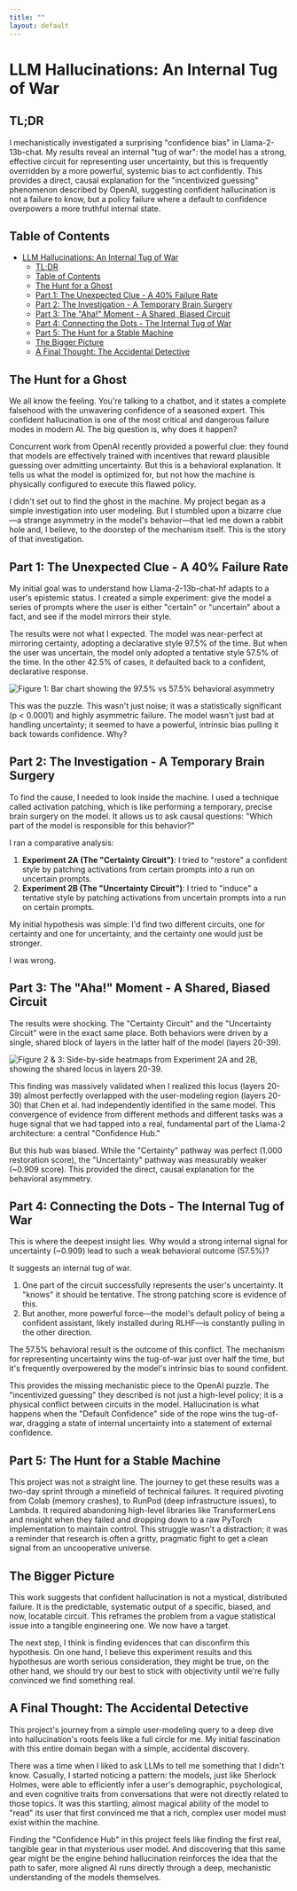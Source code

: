 ```yaml
---
title: ""
layout: default
---
```


# LLM Hallucinations: An Internal Tug of War

## TL;DR

I mechanistically investigated a surprising "confidence bias" in Llama-2-13b-chat. My results reveal an internal "tug of war": the model has a strong, effective circuit for representing user uncertainty, but this is frequently overridden by a more powerful, systemic bias to act confidently. This provides a direct, causal explanation for the "incentivized guessing" phenomenon described by OpenAI, suggesting confident hallucination is not a failure to know, but a policy failure where a default to confidence overpowers a more truthful internal state.

## Table of Contents

- [LLM Hallucinations: An Internal Tug of War](#llm-hallucinations-an-internal-tug-of-war)
  - [TL;DR](#tldr)
  - [Table of Contents](#table-of-contents)
  - [The Hunt for a Ghost](#the-hunt-for-a-ghost)
  - [Part 1: The Unexpected Clue - A 40% Failure Rate](#part-1-the-unexpected-clue---a-40-failure-rate)
  - [Part 2: The Investigation - A Temporary Brain Surgery](#part-2-the-investigation---a-temporary-brain-surgery)
  - [Part 3: The "Aha!" Moment - A Shared, Biased Circuit](#part-3-the-aha-moment---a-shared-biased-circuit)
  - [Part 4: Connecting the Dots - The Internal Tug of War](#part-4-connecting-the-dots---the-internal-tug-of-war)
  - [Part 5: The Hunt for a Stable Machine](#part-5-the-hunt-for-a-stable-machine)
  - [The Bigger Picture](#the-bigger-picture)
  - [A Final Thought: The Accidental Detective](#a-final-thought-the-accidental-detective)

## The Hunt for a Ghost

We all know the feeling. You're talking to a chatbot, and it states a complete falsehood with the unwavering confidence of a seasoned expert. This confident hallucination is one of the most critical and dangerous failure modes in modern AI. The big question is, why does it happen?

Concurrent work from OpenAI recently provided a powerful clue: they found that models are effectively trained with incentives that reward plausible guessing over admitting uncertainty. But this is a behavioral explanation. It tells us what the model is optimized for, but not how the machine is physically configured to execute this flawed policy.

I didn't set out to find the ghost in the machine. My project began as a simple investigation into user modeling. But I stumbled upon a bizarre clue—a strange asymmetry in the model's behavior—that led me down a rabbit hole and, I believe, to the doorstep of the mechanism itself. This is the story of that investigation.

## Part 1: The Unexpected Clue - A 40% Failure Rate

My initial goal was to understand how Llama-2-13b-chat-hf adapts to a user's epistemic status. I created a simple experiment: give the model a series of prompts where the user is either "certain" or "uncertain" about a fact, and see if the model mirrors their style.

The results were not what I expected. The model was near-perfect at mirroring certainty, adopting a declarative style 97.5% of the time. But when the user was uncertain, the model only adopted a tentative style 57.5% of the time. In the other 42.5% of cases, it defaulted back to a confident, declarative response.

![Figure 1: Bar chart showing the 97.5% vs 57.5% behavioral asymmetry](assets/llama_exp1.png)

This was the puzzle. This wasn't just noise; it was a statistically significant (p < 0.0001) and highly asymmetric failure. The model wasn't just bad at handling uncertainty; it seemed to have a powerful, intrinsic bias pulling it back towards confidence. Why?

## Part 2: The Investigation - A Temporary Brain Surgery

To find the cause, I needed to look inside the machine. I used a technique called activation patching, which is like performing a temporary, precise brain surgery on the model. It allows us to ask causal questions: "Which part of the model is responsible for this behavior?"

I ran a comparative analysis:

1. **Experiment 2A (The "Certainty Circuit")**: I tried to "restore" a confident style by patching activations from certain prompts into a run on uncertain prompts.
2. **Experiment 2B (The "Uncertainty Circuit")**: I tried to "induce" a tentative style by patching activations from uncertain prompts into a run on certain prompts.

My initial hypothesis was simple: I'd find two different circuits, one for certainty and one for uncertainty, and the certainty one would just be stronger.

I was wrong.

## Part 3: The "Aha!" Moment - A Shared, Biased Circuit

The results were shocking. The "Certainty Circuit" and the "Uncertainty Circuit" were in the exact same place. Both behaviors were driven by a single, shared block of layers in the latter half of the model (layers 20-39).

![Figure 2 & 3: Side-by-side heatmaps from Experiment 2A and 2B, showing the shared locus in layers 20-39.](assets/llama_exp2.png)

This finding was massively validated when I realized this locus (layers 20-39) almost perfectly overlapped with the user-modeling region (layers 20-30) that Chen et al. had independently identified in the same model. This convergence of evidence from different methods and different tasks was a huge signal that we had tapped into a real, fundamental part of the Llama-2 architecture: a central "Confidence Hub."

But this hub was biased. While the "Certainty" pathway was perfect (1.000 restoration score), the "Uncertainty" pathway was measurably weaker (~0.909 score). This provided the direct, causal explanation for the behavioral asymmetry.

## Part 4: Connecting the Dots - The Internal Tug of War

This is where the deepest insight lies. Why would a strong internal signal for uncertainty (~0.909) lead to such a weak behavioral outcome (57.5%)?

It suggests an internal tug of war.

1. One part of the circuit successfully represents the user's uncertainty. It "knows" it should be tentative. The strong patching score is evidence of this.
2. But another, more powerful force—the model's default policy of being a confident assistant, likely installed during RLHF—is constantly pulling in the other direction.

The 57.5% behavioral result is the outcome of this conflict. The mechanism for representing uncertainty wins the tug-of-war just over half the time, but it's frequently overpowered by the model's intrinsic bias to sound confident.

This provides the missing mechanistic piece to the OpenAI puzzle. The "incentivized guessing" they described is not just a high-level policy; it is a physical conflict between circuits in the model. Hallucination is what happens when the "Default Confidence" side of the rope wins the tug-of-war, dragging a state of internal uncertainty into a statement of external confidence.

## Part 5: The Hunt for a Stable Machine

This project was not a straight line. The journey to get these results was a two-day sprint through a minefield of technical failures. It required pivoting from Colab (memory crashes), to RunPod (deep infrastructure issues), to Lambda. It required abandoning high-level libraries like TransformerLens and nnsight when they failed and dropping down to a raw PyTorch implementation to maintain control. This struggle wasn't a distraction; it was a reminder that research is often a gritty, pragmatic fight to get a clean signal from an uncooperative universe.

## The Bigger Picture

This work suggests that confident hallucination is not a mystical, distributed failure. It is the predictable, systematic output of a specific, biased, and now, locatable circuit. This reframes the problem from a vague statistical issue into a tangible engineering one. We now have a target.

The next step, I think is finding evidences that can disconfirm this hypothesis. On one hand, I believe this experiment results and this hypothesus are worth serious consideration, they might be true, on the other hand, we should try our best to stick with objectivity until we're fully convinced we find something real.

## A Final Thought: The Accidental Detective

This project's journey from a simple user-modeling query to a deep dive into hallucination's roots feels like a full circle for me. My initial fascination with this entire domain began with a simple, accidental discovery.

There was a time when I liked to ask LLMs to tell me something that I didn't know. Casually, I started noticing a pattern: the models, just like Sherlock Holmes, were able to efficiently infer a user's demographic, psychological, and even cognitive traits from conversations that were not directly related to those topics. It was this startling, almost magical ability of the model to "read" its user that first convinced me that a rich, complex user model must exist within the machine.

Finding the "Confidence Hub" in this project feels like finding the first real, tangible gear in that mysterious user model. And discovering that this same gear might be the engine behind hallucination reinforces the idea that the path to safer, more aligned AI runs directly through a deep, mechanistic understanding of the models themselves.
